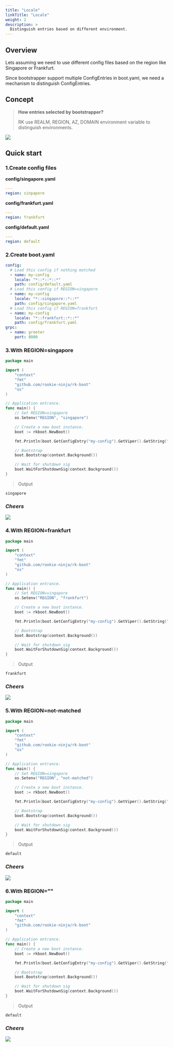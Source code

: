 ```yaml
---
title: "Locale"
linkTitle: "Locale"
weight: 2
description: >
  Distinguish entries based on different environment.
---
```


## Overview
Lets assuming we need to use different config files based on the region like Singapore or Frankfurt.

Since bootstrapper support multiple ConfigEntries in boot.yaml, we need a mechanism to distinguish ConfigEntries.


## Concept
> **How entries selected by bootstrapper?**
> 
> RK use REALM, REGION, AZ, DOMAIN environment variable to distinguish environments. 

![](/bootstrapper/user-guide/grpc-golang/advanced/locale-arch.png)

## Quick start
### 1.Create config files
**config/singapore.yaml**
```yaml
---
region: sinpapore
```
**config/frankfurt.yaml**
```yaml
---
region: frankfurt
```
**config/default.yaml**
```yaml
---
region: default
```

### 2.Create boot.yaml
```yaml
config:
  # Load this config if nothing matched
  - name: my-config
    locale: "*::*::*::*"
    path: config/default.yaml
  # Load this config if REGION=singapore
  - name: my-config
    locale: "*::singapore::*::*"
    path: config/singapore.yaml
  # Load this config if REGION=frankfurt
  - name: my-config
    locale: "*::frankfurt::*::*"
    path: config/frankfurt.yaml
grpc:
  - name: greeter
    port: 8080
```

### 3.With REGION=singapore
```go
package main

import (
	"context"
	"fmt"
	"github.com/rookie-ninja/rk-boot"
	"os"
)

// Application entrance.
func main() {
    // Set REGION=singapore
	os.Setenv("REGION", "singapore")

	// Create a new boot instance.
	boot := rkboot.NewBoot()

	fmt.Println(boot.GetConfigEntry("my-config").GetViper().GetString("region"))

	// Bootstrap
	boot.Bootstrap(context.Background())

	// Wait for shutdown sig
	boot.WaitForShutdownSig(context.Background())
}
```
> Output
```shell script
singapore
```

### _**Cheers**_
![](/bootstrapper/user-guide/cheers.png)

### 4.With REGION=frankfurt
```go
package main

import (
	"context"
	"fmt"
	"github.com/rookie-ninja/rk-boot"
	"os"
)

// Application entrance.
func main() {
    // Set REGION=singapore
	os.Setenv("REGION", "frankfurt")

	// Create a new boot instance.
	boot := rkboot.NewBoot()

	fmt.Println(boot.GetConfigEntry("my-config").GetViper().GetString("region"))

	// Bootstrap
	boot.Bootstrap(context.Background())

	// Wait for shutdown sig
	boot.WaitForShutdownSig(context.Background())
}
```
> Output
```shell script
frankfurt
```

### _**Cheers**_
![](/bootstrapper/user-guide/cheers.png)

### 5.With REGION=not-matched
```go
package main

import (
	"context"
	"fmt"
	"github.com/rookie-ninja/rk-boot"
	"os"
)

// Application entrance.
func main() {
    // Set REGION=singapore
	os.Setenv("REGION", "not-matched")

	// Create a new boot instance.
	boot := rkboot.NewBoot()

	fmt.Println(boot.GetConfigEntry("my-config").GetViper().GetString("region"))

	// Bootstrap
	boot.Bootstrap(context.Background())

	// Wait for shutdown sig
	boot.WaitForShutdownSig(context.Background())
}
```
> Output
```shell script
default
```

### _**Cheers**_
![](/bootstrapper/user-guide/cheers.png)

### 6.With REGION=""
```go
package main

import (
	"context"
	"fmt"
	"github.com/rookie-ninja/rk-boot"
)

// Application entrance.
func main() {
	// Create a new boot instance.
	boot := rkboot.NewBoot()

	fmt.Println(boot.GetConfigEntry("my-config").GetViper().GetString("region"))

	// Bootstrap
	boot.Bootstrap(context.Background())

	// Wait for shutdown sig
	boot.WaitForShutdownSig(context.Background())
}
```
> Output
```shell script
default
```

### _**Cheers**_
![](/bootstrapper/user-guide/cheers.png)